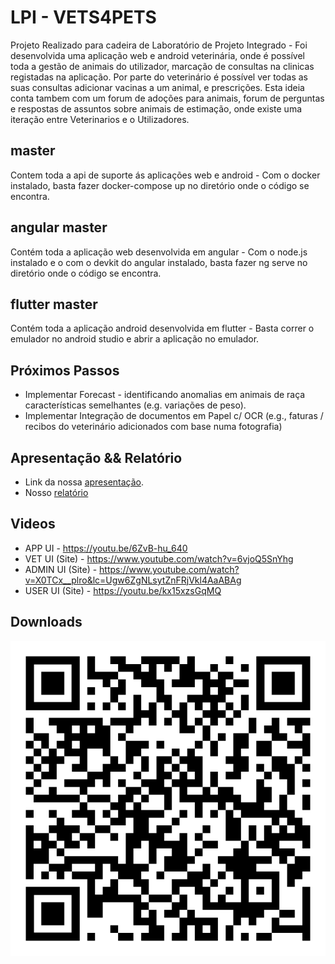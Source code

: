 # LPI - VETS4PETS

Projeto Realizado para cadeira de Laboratório de Projeto Integrado - Foi desenvolvida uma aplicação web e android veterinária, onde é possível toda a gestão de animais do utilizador, marcação de consultas na clinicas registadas na aplicação. Por parte do veterinário é possível ver todas as suas consultas adicionar vacinas a um animal, e prescrições. Esta ideia conta tambem com um forum de adoções para animais, forum de perguntas e respostas de assuntos sobre animais de estimação, onde existe uma iteração entre Veterinarios e o Utilizadores.

## master

Contem toda a api de suporte ás aplicações web e android - Com o docker instalado, basta fazer docker-compose up no diretório onde o código se encontra. 

## angular master

Contém toda a aplicação web desenvolvida em angular - Com o node.js instalado e o com o devkit do angular instalado, basta fazer ng serve no diretório onde o código se encontra.

## flutter master

Contém toda a aplicação android desenvolvida em flutter - Basta correr o emulador no android studio e abrir a aplicação no emulador.

## Próximos Passos

- Implementar Forecast - identificando anomalias em animais de raça características semelhantes (e.g. variações de peso).
- Implementar Integração de documentos em Papel c/ OCR (e.g., faturas / recibos do veterinário adicionados com base numa fotografia)

## Apresentação && Relatório

- Link da nossa [apresentação](https://docs.google.com/presentation/d/1YPRH3fQ700nfCGLi3LbFuLYgzijivEWY56ZyA_ADQ5M/edit?usp=sharing).
- Nosso [relatório](https://github.com/TiagoRodrigues1/LPI/blob/master/Relatorio_Final_LPI.pdf)

## Videos

- APP UI - https://youtu.be/6ZvB-hu_640
- VET UI (Site) - https://www.youtube.com/watch?v=6vjoQ5SnYhg
- ADMIN UI (Site) - https://www.youtube.com/watch?v=X0TCx__plro&lc=Ugw6ZgNLsytZnFRjVkl4AaABAg
- USER UI (Site) - https://youtu.be/kx15xzsGqMQ

## Downloads

![Screenshot](qr-code.png)


